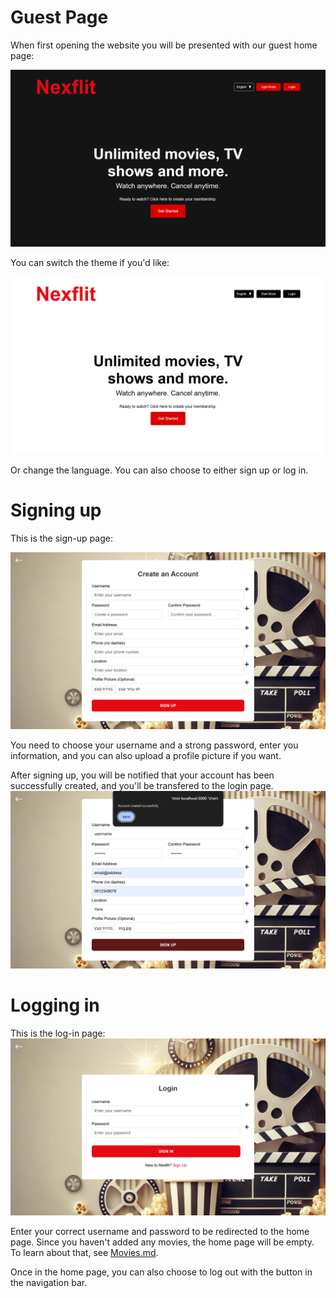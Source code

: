 # Guest Page
When first opening the website you will be presented with our guest home page:

![](../../PreviewImages/Web/GuestPage.png)

You can switch the theme if you'd like:

![](../../PreviewImages/Web/GuestLight.png)

Or change the language. You can also choose to either sign up or log in.

# Signing up
This is the sign-up page:

![](../../PreviewImages/Web/SignUp.png)

You need to choose your username and a strong password, enter you information, and you can also upload a profile picture if you want.

After signing up, you will be notified that your account has been successfully created, and you'll be transfered to the login page.
![](../../PreviewImages/Web/SignedUp.png)

# Logging in
This is the log-in page:
![](../../PreviewImages/Web/Login.png)

Enter your correct username and password to be redirected to the home page.
Since you haven't added any movies, the home page will be empty. To learn about that, see [Movies.md](Movies.md).

Once in the home page, you can also choose to log out with the button in the navigation bar.